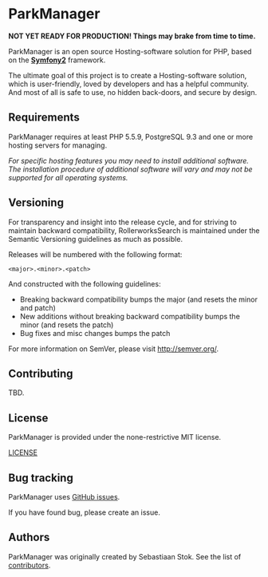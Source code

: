 ParkManager 
===========

**NOT YET READY FOR PRODUCTION! Things may brake from time to time.**

ParkManager is an open source Hosting-software solution for PHP,
based on the [**Symfony2**](http://symfony.com) framework.

The ultimate goal of this project is to create a Hosting-software solution,
which is user-friendly, loved by developers and has a helpful community.
And most of all is safe to use, no hidden back-doors, and secure by design.

Requirements
------------

ParkManager requires at least PHP 5.5.9, PostgreSQL 9.3 and one or more
hosting servers for managing.

*For specific hosting features you may need to install additional
software. The installation procedure of additional software will vary
and may not be supported for all operating systems.*

Versioning
----------

For transparency and insight into the release cycle, and for striving
to maintain backward compatibility, RollerworksSearch is maintained under
the Semantic Versioning guidelines as much as possible.

Releases will be numbered with the following format:

`<major>.<minor>.<patch>`

And constructed with the following guidelines:

* Breaking backward compatibility bumps the major (and resets the minor and patch)
* New additions without breaking backward compatibility bumps the minor (and resets the patch)
* Bug fixes and misc changes bumps the patch

For more information on SemVer, please visit <http://semver.org/>.

Contributing
------------

TBD.

License
-------

ParkManager is provided under the none-restrictive MIT license.

[LICENSE](LICENSE)

Bug tracking
------------

ParkManager uses [GitHub issues](https://github.com/park-manager/parkmanager/issues).

If you have found bug, please create an issue.

Authors
-------

ParkManager was originally created by Sebastiaan Stok.
See the list of [contributors](https://github.com/park-manager/parkmanager/contributors).
